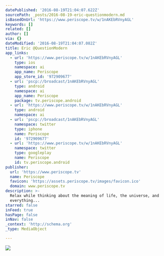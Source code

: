 ```yaml
---
datePublished: '2016-08-19T21:04:07.622Z'
sourcePath: _posts/2016-08-19-eric-questionmodern.md
isBasedOnUrl: 'https://www.periscope.tv/w/1nAKEbRVnyAGL'
keywords: []
related: []
author: []
via: {}
dateModified: '2016-08-19T21:04:07.082Z'
title: Eric @QuestionModern
app_links:
  - url: 'https://www.periscope.tv/w/1nAKEbRVnyAGL'
    type: ios
    namespace: ai
    app_name: Periscope
    app_store_id: '972909677'
  - url: 'pscp://broadcast/1nAKEbRVnyAGL'
    type: android
    namespace: ai
    app_name: Periscope
    package: tv.periscope.android
  - url: 'https://www.periscope.tv/w/1nAKEbRVnyAGL'
    type: android
    namespace: ai
  - url: 'pscp://broadcast/1nAKEbRVnyAGL'
    namespace: twitter
    type: iphone
    name: Periscope
    id: '972909677'
  - url: 'https://www.periscope.tv/w/1nAKEbRVnyAGL'
    namespace: twitter
    type: googleplay
    name: Periscope
    id: tv.periscope.android
publisher:
  url: 'https://www.periscope.tv'
  name: Periscope
  favicon: 'https://assets.periscope.tv/images/favicon.ico'
  domain: www.periscope.tv
description: >-
  Relax while thinking about the meaning of life, the universe, and
  everything...
starred: false
inFeed: true
hasPage: false
inNav: false
_context: 'http://schema.org'
_type: MediaObject

---
```

![](https://the-grid-user-content.s3-us-west-2.amazonaws.com/48a66406-19d0-40d0-9e30-65d0aedbf88a.jpg)